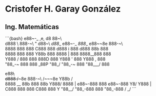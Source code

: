 # Cristofer H. Garay González
## Ing. Matemáticas
´´´{bash}
 e88~-_         ,e,          d8              88~\                         
d888   \ 888-~\  "   d88~\ _d88__  e88~-_  _888__  e88~~8e  888-~\        
8888     888    888 C888    888   d888   i  888   d888  88b 888            
8888     888    888  Y88b   888   8888   |  888   8888__888 888             
Y888   / 888    888   888D  888   Y888   '  888   Y888    , 888              
 "88_-~  888    888 \_88P   "88_/  "88_-~   888    "88___/  888                
                                                                                                             
 e88~~\                                    
d888       /~~~8e  888-~\   /~~~8e  Y88b  /    
8888 __        88b 888          88b  Y888/ 
8888   |  e88~-888 888     e88~-888   Y8/
Y888   | C888  888 888    C888  888    Y 
 "88__/   "88_-888 888     "88_-888   /
                                    _/ 
´´´
